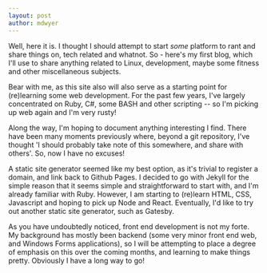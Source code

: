```yaml
---
layout: post
author: mdwyer
---
```

Well, here it is.  I thought I should attempt to start *some* platform to rant and share things on, tech related and whatnot.
So - here's my first blog, which I'll use to share anything related to Linux, development, maybe some fitness and other miscellaneous subjects.

Bear with me, as this site also will also serve as a starting point for (re)learning some web development.  For the past few years, I've largely concentrated on Ruby, C#, some BASH and other scripting -- so I'm picking up web again and I'm very rusty!

Along the way, I'm hoping to document anything interesting I find.  There have been many moments previously where, beyond a git repository, I've thought 'I should probably take note of this somewhere, and share with others'.  So, now I have no excuses!

A static site generator seemed like my best option, as it's trivial to register a domain, and link back to Github Pages.  I decided to go with Jekyll for the simple reason that it seems simple and straightforward to start with, and I'm already familiar with Ruby.  However, I am starting to (re)learn HTML, CSS, Javascript and hoping to pick up Node and React.  Eventually, I'd like to try out another static site generator, such as Gatesby.

As you have undoubtedly noticed, front end development is not my forte.  My background has mostly been backend (some very minor front end web, and Windows Forms applications), so I will be attempting to place a degree of emphasis on this over the coming months, and learning to make things pretty.  Obviously I have a long way to go!
